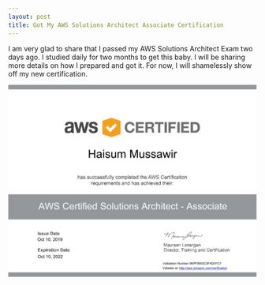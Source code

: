 ```yaml
---
layout: post
title: Got My AWS Solutions Architect Associate Certification
---
```


I am very glad to share that I passed my AWS Solutions Architect Exam two days ago. I studied daily for two months to get this baby. I will be sharing more details on how I prepared and got it. For now, I will shamelessly show off my new certification.

![AWS Solutions Architect - Associate](/public/images/aws/certificate-solutions-architect.jpg)
